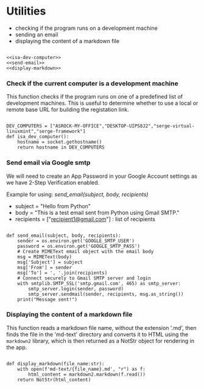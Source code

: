 # Utilities

- checking if the program runs on a development machine
- sending an email
- displaying the content of a markdown file

``` {.python #utilities-md}

<<isa-dev-computer>>
<<send-email>>
<<display-markdown>>
```

### Check if the current computer is a development machine

This function checks if the program runs on one of a predefined list of development machines. This is useful to determine whether to use a local or remote base URL for building the registation link.

``` {.python #isa-dev-computer}

DEV_COMPUTERS = ["ASROCK-MY-OFFICE","DESKTOP-UIPS8J2","serge-virtual-linuxmint","serge-framework"]
def isa_dev_computer():
    hostname = socket.gethostname()
    return hostname in DEV_COMPUTERS
```

### Send email via Google smtp

We will need to create an App Password in your Google Account settings as we have 2-Step Verification enabled.

Example for using: *send_email(subject, body, recipients)*

- subject = "Hello from Python"
- body = "This is a test email sent from Python using Gmail SMTP."
- recipients = ["recipient1@gmail.com"]  : list of recipients 

``` {.python #send-email}

def send_email(subject, body, recipients):
    sender = os.environ.get('GOOGLE_SMTP_USER') 
    password = os.environ.get('GOOGLE_SMTP_PASS')
    # Create MIMEText email object with the email body
    msg = MIMEText(body)
    msg['Subject'] = subject
    msg['From'] = sender
    msg['To'] = ', '.join(recipients)
    # Connect securely to Gmail SMTP server and login
    with smtplib.SMTP_SSL('smtp.gmail.com', 465) as smtp_server:
        smtp_server.login(sender, password)
        smtp_server.sendmail(sender, recipients, msg.as_string())
    print("Message sent!")
```

### Displaying the content of a markdown file

This function reads a markdown file name, without the extension '.md', then finds the file in the 'md-text' directory and converts it to HTML using the `markdown2` library, which is then returned as a NotStr object for rendering in the app.

``` {.python #display-markdown}

def display_markdown(file_name:str):
    with open(f'md-text/{file_name}.md', "r") as f:
        html_content = markdown2.markdown(f.read())
    return NotStr(html_content)
```

